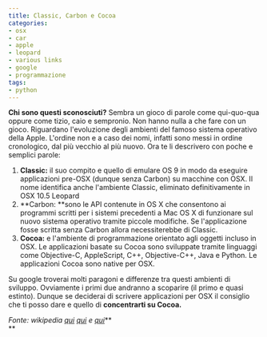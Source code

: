 ```yaml
---
title: Classic, Carbon e Cocoa
categories:
- osx
- car
- apple
- leopard
- various links
- google
- programmazione
tags:
- python
---
```

**Chi sono questi sconosciuti?** Sembra un gioco di parole come qui-quo-qua oppure come tizio, caio e sempronio. Non hanno nulla a che fare con un gioco. Riguardano l'evoluzione degli ambienti del famoso sistema operativo della Apple. L'ordine non e a caso dei nomi, infatti sono messi in ordine cronologico, dal più vecchio al più nuovo. Ora te li descrivero con poche e semplici parole:

  1. **Classic:** il suo compito e quello di emulare OS 9 in modo da eseguire applicazioni pre-OSX (dunque senza Carbon) su macchine con OSX. Il nome identifica anche l'ambiente Classic, eliminato definitivamente in OSX 10.5 Leopard
  2. **Carbon: **sono le API contenute in OS X che consentono ai programmi scritti per i sistemi precedenti a Mac OS X di funzionare sul nuovo sistema operativo tramite piccole modifiche. Se l'applicazione fosse scritta senza Carbon allora necessiterebbe di Classic.
  3. **Cocoa:** e l'ambiente di programmazione orientato agli oggetti incluso in OSX. Le applicazioni basate su Cocoa sono sviluppate tramite linguaggi come Objective-C, AppleScript, C++, Objective-C++, Java e Python. Le applicazioni Cocoa sono native per OSX.
  

  
Su google troverai molti paragoni e differenze tra questi ambienti di
sviluppo. Ovviamente i primi due andranno a scoparire (il primo e quasi
estinto). Dunque se deciderai di scrivere applicazioni per OSX il consiglio
che ti posso dare e quello di **concentrarti su Cocoa.**

_Fonte: wikipedia [qui](http://it.wikipedia.org/wiki/Cocoa)
[qui](http://it.wikipedia.org/wiki/Classic_\(Mac_OS_X\)) e
[qui](http://it.wikipedia.org/wiki/Carbon_\(API\))_**  
**

